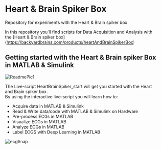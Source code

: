 # Heart & Brain Spiker Box
Repository for experiments with the Heart & Brain spiker box

In this repository you'll find scripts for Data Acquisition and Analysis with the [Heart & Brain spiker box] (https://backyardbrains.com/products/heartAndBrainSpikerBox)

## Getting started with the Heart & Brain spiker Box in MATLAB & Simulink

![ReadmePic1](/uploads/a4aedbabdb72ad1cfff9dacd9bf47e8f/ReadmePic1.PNG)

The Live-script HeartBrainSpiker_start will get you started with the Heart and Brain spiker box.<br/>
By using the interactive live-script you will learn how to:
* Acquire data in MATLAB & Simulink
* Read & Write data/code with MATLAB & Simulink on Hardware
* Pre-process ECGs in MATLAB
* Visualize ECGs in MATLAB
* Analyze ECGs in MATLAB
* Label ECGS with Deep Learning in MATLAB

![ecgSnap](/uploads/9a4894e23db9fb6bead71559d924dacb/ecgSnap.PNG)